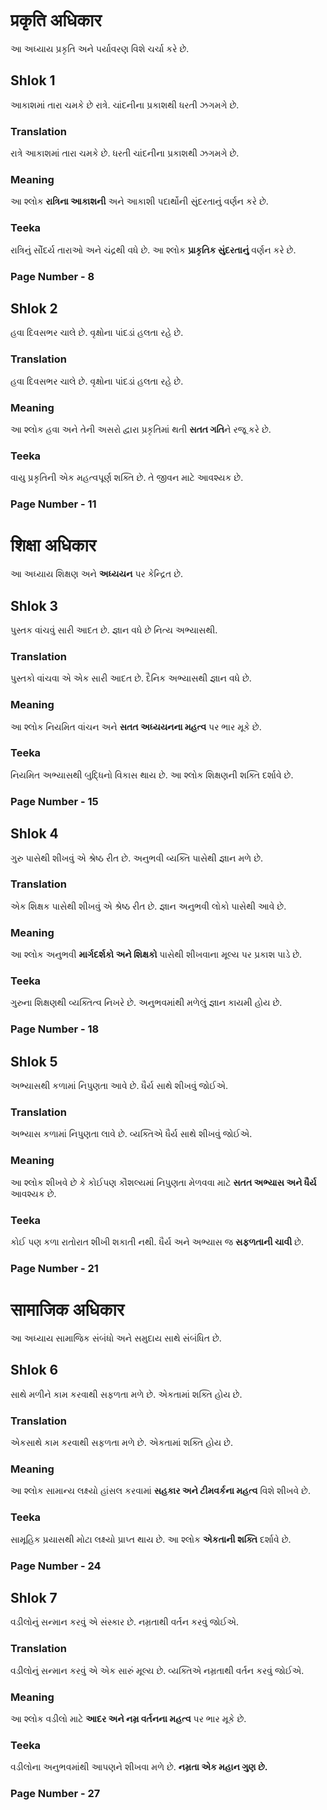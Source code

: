 # प्रकृति अधिकार

આ અધ્યાય પ્રકૃતિ અને પર્યાવરણ વિશે ચર્ચા કરે છે.

## Shlok 1

આકાશમાં તારા ચમકે છે રાત્રે.
ચાંદનીના પ્રકાશથી ધરતી ઝગમગે છે.

### Translation

રાત્રે આકાશમાં તારા ચમકે છે.
ધરતી ચાંદનીના પ્રકાશથી ઝગમગે છે.

### Meaning

આ શ્લોક **રાત્રિના આકાશની** અને આકાશી પદાર્થોની સુંદરતાનું વર્ણન કરે છે.

### Teeka

રાત્રિનું સૌંદર્ય તારાઓ અને ચંદ્રથી વધે છે. આ શ્લોક **પ્રાકૃતિક સુંદરતાનું** વર્ણન કરે છે.

### Page Number - 8

## Shlok 2

હવા દિવસભર ચાલે છે.
વૃક્ષોના પાંદડાં હલતા રહે છે.

### Translation

હવા દિવસભર ચાલે છે.
વૃક્ષોના પાંદડાં હલતા રહે છે.

### Meaning

આ શ્લોક હવા અને તેની અસરો દ્વારા પ્રકૃતિમાં થતી **સતત ગતિ**ને રજૂ કરે છે.

### Teeka

વાયુ પ્રકૃતિની એક મહત્વપૂર્ણ શક્તિ છે. તે જીવન માટે આવશ્યક છે.

### Page Number - 11

# शिक्षा अधिकार

આ અધ્યાય શિક્ષણ અને **અધ્યયન** પર કેન્દ્રિત છે.

## Shlok 3

પુસ્તક વાંચવું સારી આદત છે.
જ્ઞાન વધે છે નિત્ય અભ્યાસથી.

### Translation

પુસ્તકો વાંચવા એ એક સારી આદત છે.
દૈનિક અભ્યાસથી જ્ઞાન વધે છે.

### Meaning

આ શ્લોક નિયમિત વાંચન અને **સતત અધ્યયનના મહત્વ** પર ભાર મૂકે છે.

### Teeka

નિયમિત અભ્યાસથી બુદ્ધિનો વિકાસ થાય છે. આ શ્લોક શિક્ષણની શક્તિ દર્શાવે છે.

### Page Number - 15

## Shlok 4

ગુરુ પાસેથી શીખવું એ શ્રેષ્ઠ રીત છે.
અનુભવી વ્યક્તિ પાસેથી જ્ઞાન મળે છે.

### Translation

એક શિક્ષક પાસેથી શીખવું એ શ્રેષ્ઠ રીત છે.
જ્ઞાન અનુભવી લોકો પાસેથી આવે છે.

### Meaning

આ શ્લોક અનુભવી **માર્ગદર્શકો અને શિક્ષકો** પાસેથી શીખવાના મૂલ્ય પર પ્રકાશ પાડે છે.

### Teeka

ગુરુના શિક્ષણથી વ્યક્તિત્વ નિખરે છે. અનુભવમાંથી મળેલું જ્ઞાન કાયમી હોય છે.

### Page Number - 18

## Shlok 5

અભ્યાસથી કળામાં નિપુણતા આવે છે.
ધૈર્ય સાથે શીખવું જોઈએ.

### Translation

અભ્યાસ કળામાં નિપુણતા લાવે છે.
વ્યક્તિએ ધૈર્ય સાથે શીખવું જોઈએ.

### Meaning

આ શ્લોક શીખવે છે કે કોઈપણ કૌશલ્યમાં નિપુણતા મેળવવા માટે **સતત અભ્યાસ અને ધૈર્ય** આવશ્યક છે.

### Teeka

કોઈ પણ કળા રાતોરાત શીખી શકાતી નથી. ધૈર્ય અને અભ્યાસ જ **સફળતાની ચાવી** છે.

### Page Number - 21

# सामाजिक अधिकार

આ અધ્યાય સામાજિક સંબંધો અને સમુદાય સાથે સંબંધિત છે.

## Shlok 6

સાથે મળીને કામ કરવાથી સફળતા મળે છે.
એકતામાં શક્તિ હોય છે.

### Translation

એકસાથે કામ કરવાથી સફળતા મળે છે.
એકતામાં શક્તિ હોય છે.

### Meaning

આ શ્લોક સામાન્ય લક્ષ્યો હાંસલ કરવામાં **સહકાર અને ટીમવર્કના મહત્વ** વિશે શીખવે છે.

### Teeka

સામૂહિક પ્રયાસથી મોટા લક્ષ્યો પ્રાપ્ત થાય છે. આ શ્લોક **એકતાની શક્તિ** દર્શાવે છે.

### Page Number - 24

## Shlok 7

વડીલોનું સન્માન કરવું એ સંસ્કાર છે.
નમ્રતાથી વર્તન કરવું જોઈએ.

### Translation

વડીલોનું સન્માન કરવું એ એક સારું મૂલ્ય છે.
વ્યક્તિએ નમ્રતાથી વર્તન કરવું જોઈએ.

### Meaning

આ શ્લોક વડીલો માટે **આદર અને નમ્ર વર્તનના મહત્વ** પર ભાર મૂકે છે.

### Teeka

વડીલોના અનુભવમાંથી આપણને શીખવા મળે છે. **નમ્રતા એક મહાન ગુણ છે.**

### Page Number - 27